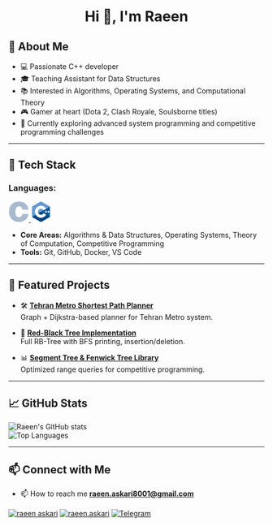 <h1 align="center">Hi 👋, I'm Raeen</h1>

## 🚀 About Me  
- 💻 Passionate C++ developer  
- 🎓 Teaching Assistant for Data Structures  
- 📚 Interested in Algorithms, Operating Systems, and Computational Theory  
- 🎮 Gamer at heart (Dota 2, Clash Royale, Soulsborne titles)  
- 🌱 Currently exploring advanced system programming and competitive programming challenges  

---

## 🔧 Tech Stack  
<h3 align="left">Languages:</h3>
<p align="left"> <a href="https://www.cprogramming.com/" target="_blank" rel="noreferrer"> <img src="https://raw.githubusercontent.com/devicons/devicon/master/icons/c/c-original.svg" alt="c" width="40" height="40"/> </a> <a href="https://www.w3schools.com/cpp/" target="_blank" rel="noreferrer"> <img src="https://raw.githubusercontent.com/devicons/devicon/master/icons/cplusplus/cplusplus-original.svg" alt="cplusplus" width="40" height="40"/> </a> </p>

- **Core Areas:** Algorithms & Data Structures, Operating Systems, Theory of Computation, Competitive Programming  
- **Tools:** Git, GitHub, Docker, VS Code

---

## 📌 Featured Projects  
- 🛠️ **[Tehran Metro Shortest Path Planner](https://github.com/yourusername/tehran-metro)**  
  Graph + Dijkstra-based planner for Tehran Metro system.  

- 🌲 **[Red-Black Tree Implementation](https://github.com/yourusername/red-black-tree)**  
  Full RB-Tree with BFS printing, insertion/deletion.  

- 📊 **[Segment Tree & Fenwick Tree Library](https://github.com/yourusername/segment-fenwick)**  
  Optimized range queries for competitive programming.  

---

## 📈 GitHub Stats  
![Raeen's GitHub stats](https://github-readme-stats.vercel.app/api?username=yourusername&show_icons=true&theme=radical)  
![Top Languages](https://github-readme-stats.vercel.app/api/top-langs/?username=yourusername&layout=compact&theme=radical)  

---

## 📫 Connect with Me   
- 📫 How to reach me **raeen.askari8001@gmail.com**
<p align="left">
<a href="https://www.linkedin.com/in/raeen-askari-4b71262a0/" target="_blank"><img align="center" src="https://raw.githubusercontent.com/rahuldkjain/github-profile-readme-generator/master/src/images/icons/Social/linked-in-alt.svg" alt="raeen askari" height="30" width="40" /></a>
<a href="https://instagram.com/raeen.askari" target="blank"><img align="center" src="https://raw.githubusercontent.com/rahuldkjain/github-profile-readme-generator/master/src/images/icons/Social/instagram.svg" alt="raeen.askari" height="30" width="40" /></a>
<a href="https://t.me/yourusername" target="_blank"><img align="center" src="https://cdn.simpleicons.org/telegram/26A5E4" alt="Telegram" height="30" width="40" /></a>
</p>

